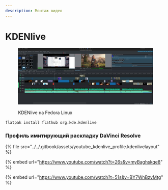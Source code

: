 ```yaml
---
description: Монтаж видео
---
```


# KDENlive

<figure><img src="../../.gitbook/assets/D6jIFmQqDjs.jpg" alt=""><figcaption><p>KDENlive на Fedora Linux</p></figcaption></figure>

```bash
flatpak install flathub org.kde.kdenlive
```

### Профиль имитирующий раскладку DaVinci Resolve

{% file src="../../.gitbook/assets/youtube_kdenlive_profile.kdenlivelayout" %}

{% embed url="https://www.youtube.com/watch?t=26s&v=myBaghskqe8" %}

{% embed url="https://www.youtube.com/watch?t=51s&v=BY7WnBzvMtg" %}
